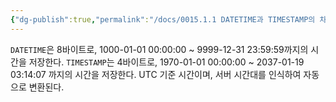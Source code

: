 ```yaml
---
{"dg-publish":true,"permalink":"/docs/0015.1.1 DATETIME과 TIMESTAMP의 차이/","title":"0015.1.1 DATETIME과 TIMESTAMP의 차이"}
---
```


`DATETIME`은 8바이트로, 1000-01-01 00:00:00 ~ 9999-12-31 23:59:59까지의 시간을 저장한다. `TIMESTAMP`는 4바이트로, 1970-01-01 00:00:00 ~ 2037-01-19 03:14:07 까지의 시간을 저장한다. UTC 기준 시간이며, 서버 시간대를 인식하여 자동으로 변환된다.
